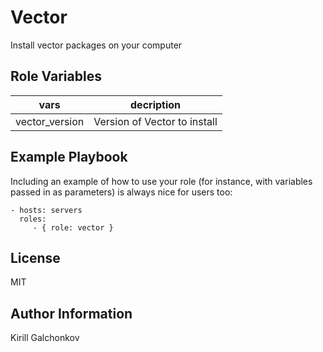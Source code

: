 Vector
=========

Install vector packages on your computer

Role Variables
--------------

| vars | decription |
|-------|---------------------|
| vector_version | Version of Vector to install |

Example Playbook
----------------

Including an example of how to use your role (for instance, with variables passed in as parameters) is always nice for users too:

    - hosts: servers
      roles:
         - { role: vector }

License
-------

MIT

Author Information
------------------

Kirill Galchonkov